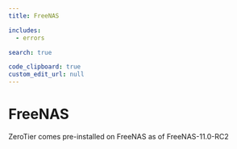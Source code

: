 ```yaml
---
title: FreeNAS

includes:
  - errors

search: true

code_clipboard: true
custom_edit_url: null
---
```


FreeNAS
=====

ZeroTier comes pre-installed on FreeNAS as of FreeNAS-11.0-RC2

